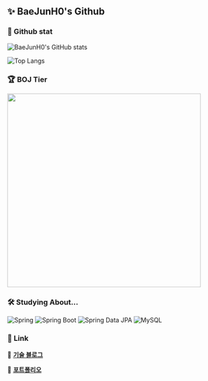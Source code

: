 ## ✨ BaeJunH0's Github

### 💎 Github stat
![BaeJunH0's GitHub stats](https://github-readme-stats.vercel.app/api?username=BaeJunH0&show_icons=true&theme=radical&card_width=400)

![Top Langs](https://github-readme-stats.vercel.app/api/top-langs/?username=BaeJunH0&layout=compact&theme=tokyonight&card_width=440)

### 🏆 BOJ Tier
<a href="https://solved.ac/bjh4498/">
  <img src="http://mazassumnida.wtf/api/v2/generate_badge?boj=bjh4498" width="440" />
</a>

### 🛠 Studying About...
![Spring](https://img.shields.io/badge/Spring-6DB33F?style=flat-square&logo=spring&logoColor=white)
![Spring Boot](https://img.shields.io/badge/Spring%20Boot-6DB33F?style=flat-square&logo=springboot&logoColor=white)
![Spring Data JPA](https://img.shields.io/badge/Spring%20Data%20JPA-6DB33F?style=flat-square&logo=spring&logoColor=white)
![MySQL](https://img.shields.io/badge/MySQL-4479A1?style=flat-square&logo=mysql&logoColor=white)

### 📎 Link
📃 [**기술 블로그**](https://velog.io/@baejunh0/posts)

📗 [**포트폴리오**](https://github.com/BaeJunH0/portfolio)
